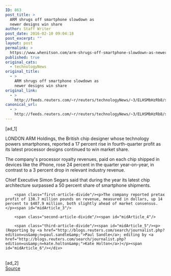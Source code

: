 ```yaml
---
ID: 863
post_title: >
  ARM shrugs off smartphone slowdown as
  newer designs win share
author: Staff Writer
post_date: 2016-02-10 09:04:18
post_excerpt: ""
layout: post
permalink: >
  https://www.whenitson.com/arm-shrugs-off-smartphone-slowdown-as-newer-designs-win-share/
published: true
original_cats:
  - technologyNews
original_title:
  - >
    ARM shrugs off smartphone slowdown as
    newer designs win share
original_link:
  - >
    http://feeds.reuters.com/~r/reuters/technologyNews/~3/ELHSMbHzRb8/story01.htm
canonical_url:
  - >
    http://feeds.reuters.com/~r/reuters/technologyNews/~3/ELHSMbHzRb8/story01.htm
---
```

 [ad_1]
<br><div id="articleText">
<span id="midArticle_start"/>

<span class="focusParagraph" readability="5"><p><span class="articleLocation">LONDON</span> ARM Holdings, the British chip designer whose technology powers smartphones, reported a 17 percent rise in fourth-quarter profit as its latest processor designs continued to win market share.</p></span><span id="midArticle_0"/><p>The company's processor royalty revenues, paid on each chip shipped in devices like the iPhone, rose 24 percent in the quarter year-on-year, in contrast to a 3 percent drop in relevant industry revenue. </p><span id="midArticle_1"/><p>Chief Executive Simon Segars said that during the year its latest chip architecture surpassed a 50 percent share of smartphone shipments.</p><span id="midArticle_2"/>
        
        <span class="first-article-divide"/><p>The company reported pretax profit of 138.7 million pounds on revenue, measured in dollars, up 14 percent to $407.9 million, both slightly ahead of market consensus.</p><span id="midArticle_3"/>
        
        <span class="second-article-divide"/><span id="midArticle_4"/>
        
        <span class="third-article-divide"/><span id="midArticle_5"/><p> (Reporting by <a href="http://blogs.reuters.com/search/journalist.php?edition=us&amp;n=paul.sandle&amp;">Paul Sandle</a>; editing by <a href="http://blogs.reuters.com/search/journalist.php?edition=us&amp;n=kate.holton&amp;">Kate Holton</a>)</p><span id="midArticle_6"/></div>
<br>[ad_2]
<br><a href="http://feeds.reuters.com/~r/reuters/technologyNews/~3/ELHSMbHzRb8/story01.htm">Source </a>
